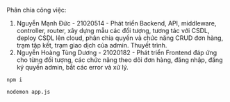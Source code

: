 Phân chia công việc:

1. Nguyễn Mạnh Đức - 21020514 - Phát triển Backend, API, middleware, controller, router, xây dựng mẫu các đối tượng, tương tác với CSDL, deploy CSDL lên cloud, phân chia quyền và chức năng CRUD đơn hàng, trạm tập kết, trạm giao dịch của admin. Thuyết trình.
2. Nguyễn Hoàng Tùng Dương - 21020182 - Phát triển Frontend đáp ứng cho từng đối tượng, các chức năng theo dõi đơn hàng, đăng nhập, đăng ký quyền admin, bắt các error và xử lý.

```
npm i
```

```
nodemon app.js
```
